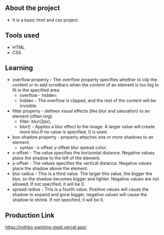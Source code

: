 ## About the project

* It is a basic html and css project.

## Tools used

* HTML
* CSS

## Learning

* overflow property - The overflow property specifies whether to clip the content or to add scrollbars when the content of an element is too big to fit in the specified area.
    * overflow - hidden;
    * hidden - The overflow is clipped, and the rest of the content will be invisible.
* filter property - defines visual effects (like blur and saturation) to an element (often img).
    * filter: blur(2px);
    * blur() - Applies a blur effect to the image. A larger value will create more blur.If no value is specified, 0 is used.
* box-shadow property - property attaches one or more shadows to an element.
    * syntax : x-offset y-offset blur spread color;
* x-offset - The value specifies the horizontal distance. Negative values place the shadow to the left of the element.
* y-offset - The values specifies the vertical distance. Negative values place the shadow above the element.
* blur radius - This is a third value. The larger this value, the bigger the blur, so the shadow becomes bigger and lighter. Negative values are not allowed. If not specified, it will be 0.
* spread redius - This is a fourth value. Positive values will cause the shadow to expand and grow bigger, negative values will cause the shadow to shrink. If not specified, it will be 0.

## Production Link

https://rothko-painting-steel.vercel.app/